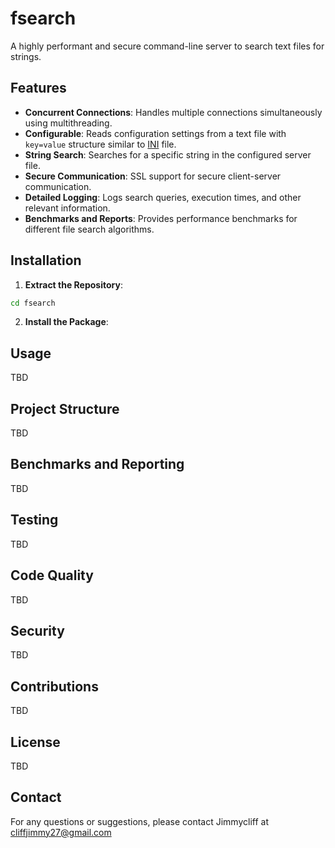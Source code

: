# fsearch

A highly performant and secure command-line server to search text files for strings.

## Features

- **Concurrent Connections**: Handles multiple connections simultaneously using multithreading.
- **Configurable**: Reads configuration settings from a text file with `key=value` structure similar to [INI](https://en.wikipedia.org/wiki/INI_file) file.
- **String Search**: Searches for a specific string in the configured server file.
- **Secure Communication**: SSL support for secure client-server communication.
- **Detailed Logging**: Logs search queries, execution times, and other relevant information.
- **Benchmarks and Reports**: Provides performance benchmarks for different file search algorithms.

## Installation

1. **Extract the Repository**:

```bash
cd fsearch
```
 
2. **Install the Package**:


## Usage

TBD

## Project Structure

TBD

## Benchmarks and Reporting

TBD

## Testing

TBD

## Code Quality

TBD

## Security

TBD

## Contributions

TBD

## License

TBD

## Contact

For any questions or suggestions, please contact Jimmycliff at cliffjimmy27@gmail.com
